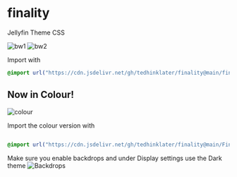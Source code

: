 # finality
Jellyfin Theme CSS

![bw1](https://i.imgur.com/DECqjBq.png)
![bw2](https://i.imgur.com/G0rQpbR.png)

Import with

```css
@import url("https://cdn.jsdelivr.net/gh/tedhinklater/finality@main/finality.css");

```

## Now in Colour!
![colour](https://i.imgur.com/uQiKzy4.png)

Import the colour version with

```css

@import url("https://cdn.jsdelivr.net/gh/tedhinklater/finality@main/Finality-Coloured.css");

```

Make sure you enable backdrops and under Display settings use the Dark theme
![Backdrops](https://i.imgur.com/uQiKzy4.png)
